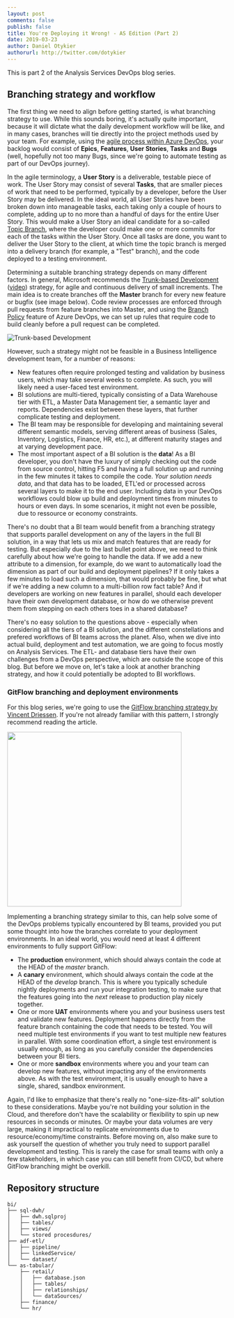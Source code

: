 ```yaml
---
layout: post
comments: false
publish: false
title: You're Deploying it Wrong! - AS Edition (Part 2)
date: 2019-03-23
author: Daniel Otykier
authorurl: http://twitter.com/dotykier
---
```


This is part 2 of the Analysis Services DevOps blog series.

## Branching strategy and workflow

The first thing we need to align before getting started, is what branching strategy to use. While this sounds boring, it's actually quite important, because it will dictate what the daily development workflow will be like, and in many cases, branches will tie directly into the project methods used by your team. For example, using the [agile process within Azure DevOps](https://docs.microsoft.com/en-us/azure/devops/boards/work-items/guidance/agile-process?view=azure-devops), your backlog would consist of **Epics**, **Features**, **User Stories**, **Tasks** and **Bugs** (well, hopefully not too many Bugs, since we're going to automate testing as part of our DevOps journey).

In the agile terminology, a **User Story** is a deliverable, testable piece of work. The User Story may consist of several **Tasks**, that are smaller pieces of work that need to be performed, typically by a developer, before the User Story may be delivered. In the ideal world, all User Stories have been broken down into manageable tasks, each taking only a couple of hours to complete, adding up to no more than a handful of days for the entire User Story. This would make a User Story an ideal candidate for a so-called [Topic Branch](https://git-scm.com/book/en/v2/Git-Branching-Branching-Workflows), where the developer could make one or more commits for each of the tasks within the User Story. Once all tasks are done, you want to deliver the User Story to the client, at which time the topic branch is merged into a delivery branch (for example, a "Test" branch), and the code deployed to a testing environment.

Determining a suitable branching strategy depends on many different factors. In general, Microsoft recommends the [Trunk-based Development](https://docs.microsoft.com/en-us/azure/devops/repos/git/git-branching-guidance?view=azure-devops) ([video](https://youtu.be/t_4lLR6F_yk?t=232)) strategy, for agile and continuous delivery of small increments. The main idea is to create branches off the **Master** branch for every new feature or bugfix (see image below). Code review processes are enforced through pull requests from feature branches into Master, and using the [Branch Policy](https://docs.microsoft.com/en-us/azure/devops/repos/git/branch-policies?view=azure-devops) feature of Azure DevOps, we can set up rules that require code to build cleanly before a pull request can be completed.

![Trunk-based Development](https://user-images.githubusercontent.com/8976200/54871798-75601e00-4dba-11e9-81af-77faf12de8a7.png)

However, such a strategy might not be feasible in a Business Intelligence development team, for a number of reasons:

- New features often require prolonged testing and validation by business users, which may take several weeks to complete. As such, you will likely need a user-faced test environment.
- BI solutions are multi-tiered, typically consisting of a Data Warehouse tier with ETL, a Master Data Management tier, a semantic layer and reports. Dependencies exist between these layers, that further complicate testing and deployment.
- The BI team may be responsible for developing and maintaining several different semantic models, serving different areas of business (Sales, Inventory, Logistics, Finance, HR, etc.), at different maturity stages and at varying development pace.
- The most important aspect of a BI solution is the **data**! As a BI developer, you don't have the luxury of simply checking out the code from source control, hitting F5 and having a full solution up and running in the few minutes it takes to compile the code. *Your solution needs data*, and that data has to be loaded, ETL'ed or processed across several layers to make it to the end user. Including data in your DevOps workflows could blow up build and deployment times from minutes to hours or even days. In some scenarios, it might not even be possible, due to ressource or economy constraints.

There's no doubt that a BI team would benefit from a branching strategy that supports parallel development on any of the layers in the full BI solution, in a way that lets us mix and match features that are ready for testing. But especially due to the last bullet point above, we need to think carefully about how we're going to handle the data. If we add a new attribute to a dimension, for example, do we want to automatically load the dimension as part of our build and deployment pipelines? If it only takes a few minutes to load such a dimension, that would probably be fine, but what if we're adding a new column to a multi-billion row fact table? And if developers are working on new features in parallel, should each developer have their own development database, or how do we otherwise prevent them from stepping on each others toes in a shared database?

There's no easy solution to the questions above - especially when considering all the tiers of a BI solution, and the different constellations and prefered workflows of BI teams across the planet. Also, when we dive into actual build, deployment and test automation, we are going to focus mostly on Analysis Services. The ETL- and database tiers have their own challenges from a DevOps perspective, which are outside the scope of this blog. But before we move on, let's take a look at another branching strategy, and how it could potentially be adopted to BI workflows.

### GitFlow branching and deployment environments

For this blog series, we're going to use the [GitFlow branching strategy by Vincent Driessen](https://nvie.com/posts/a-successful-git-branching-model/). If you're not already familiar with this pattern, I strongly recommend reading the article.

<img src="https://user-images.githubusercontent.com/8976200/56668663-33bfdd00-66b0-11e9-8fd1-ea8e273ce8b2.png" width="400" />

Implementing a branching strategy similar to this, can help solve some of the DevOps problems typically encountered by BI teams, provided you put some thought into how the branches correlate to your deployment environments. In an ideal world, you would need at least 4 different environments to fully support GitFlow:

- The **production** environment, which should always contain the code at the HEAD of the *master* branch.
- A **canary** environment, which should always contain the code at the HEAD of the *develop* branch. This is where you typically schedule nightly deployments and run your integration testing, to make sure that the features going into the *next* release to production play nicely together.
- One or more **UAT** environments where you and your business users test and validate new features. Deployment happens directly from the feature branch containing the code that needs to be tested. You will need multiple test environments if you want to test multiple new features in parallel. With some coordination effort, a single test environment is usually enough, as long as you carefully consider the dependencies between your BI tiers.
- One or more **sandbox** environments where you and your team can develop new features, without impacting any of the environments above. As with the test environment, it is usually enough to have a single, shared, sandbox environment.

Again, I'd like to emphasize that there's really no "one-size-fits-all" solution to these considerations. Maybe you're not building your solution in the Cloud, and therefore don't have the scalability or flexibility to spin up new resources in seconds or minutes. Or maybe your data volumes are very large, making it impractical to replicate environments due to resource/economy/time constraints. Before moving on, also make sure to ask yourself the question of whether you truly need to support parallel development and testing. This is rarely the case for small teams with only a few stakeholders, in which case you can still benefit from CI/CD, but where GitFlow branching might be overkill.

## Repository structure

```
bi/
├── sql-dwh/
│   ├── dwh.sqlproj
│   ├── tables/
│   ├── views/
│   └── stored procesdures/
├── adf-etl/
│   ├── pipeline/
│   ├── linkedService/
│   └── dataset/
└── as-tabular/
    ├── retail/
    │   ├── database.json
    │   ├── tables/
    │   ├── relationships/
    │   └── dataSources/
    ├── finance/
    └── hr/
```
